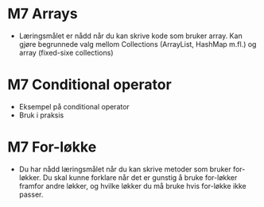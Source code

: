 # M7 Arrays
* Læringsmålet er nådd når du kan skrive kode som bruker array. Kan gjøre begrunnede valg mellom Collections (ArrayList, HashMap m.fl.) og array (fixed-sixe collections)

# M7 Conditional operator
* Eksempel på conditional operator
* Bruk i praksis

# M7 For-løkke
* Du har nådd læringsmålet når du kan skrive metoder som bruker for-løkker. Du skal kunne forklare når det er gunstig å bruke for-løkker framfor andre løkker, og hvilke løkker du må bruke hvis for-løkke ikke passer.
